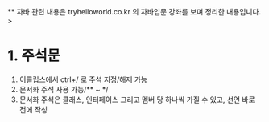 ** 자바 관련 내용은 tryhelloworld.co.kr 의 자바입문 강좌를 보며 정리한 내용입니다. </br>>

# 1. 주석문 #
1. 이클립스에서 ctrl+/ 로 주석 지정/해제 가능
2. 문서화 주석 사용 가능/** ~ */ 
3. 문서화 주석은 클래스, 인터페이스 그리고 멤버 당 하나씩 가질 수 있고, 선언 바로 전에 작성
